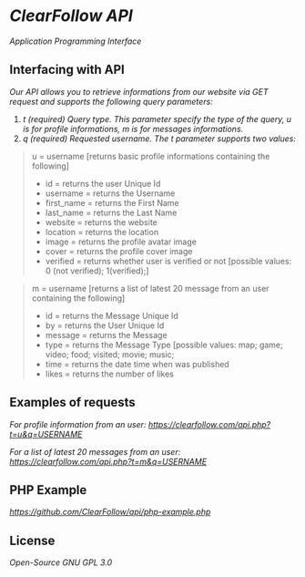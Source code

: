 # _ClearFollow API_

_Application Programming Interface_

## Interfacing with API

_Our API allows you to retrieve informations from our website via GET request and supports the following query parameters:_ 

1. _t (required) Query type. This parameter specify the type of the query, u is for profile informations, m is for messages informations._
2. _q (required) Requested username. The t parameter supports two values:_

> u = username [returns basic profile informations containing the following]
> 
> - id = returns the user Unique Id
> - username = returns the Username
> - first_name = returns the First Name
> - last_name = returns the Last Name
> - website = returns the website
> - location = returns the location
> - image = returns the profile avatar image
> - cover = returns the profile cover image
> - verified = returns whether user is verified or not [possible values: 0 (not verified); 1(verified);]

> m = username [returns a list of latest 20 message from an user containing the following]
> 
> - id = returns the Message Unique Id
> - by = returns the User Unique Id
> - message = returns the Message
> - type = returns the Message Type [possible values: map; game; video; food; visited; movie; music;
> - time = returns the date time when was published
> - likes = returns the number of likes

## Examples of requests

_For profile information from an user:_
_https://clearfollow.com/api.php?t=u&q=USERNAME_

_For a list of latest 20 messages from an user:_
_https://clearfollow.com/api.php?t=m&q=USERNAME_

## PHP Example

_https://github.com/ClearFollow/api/php-example.php_

## License

_Open-Source GNU GPL 3.0_
